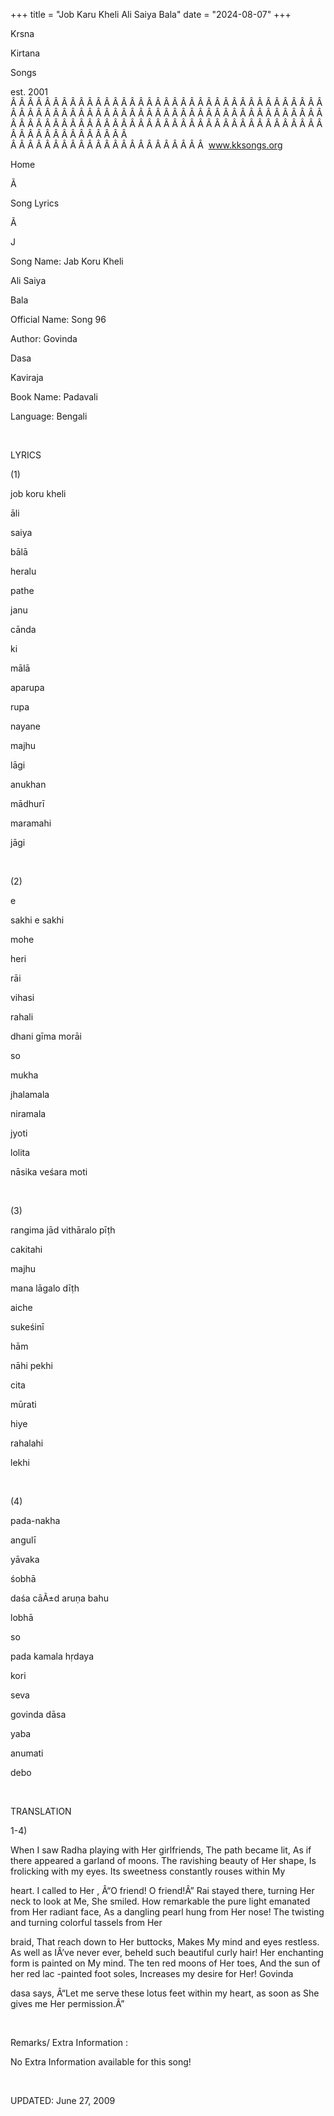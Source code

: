 +++ 
title = "Job Karu Kheli Ali Saiya Bala"
date = "2024-08-07"
+++

Krsna
 
Kirtana
 
Songs

est. 2001
Â Â Â Â Â Â Â Â Â Â Â Â Â Â Â Â Â Â Â Â Â Â Â Â Â Â Â Â Â Â Â Â Â Â Â Â Â Â Â Â Â Â Â Â Â Â Â Â Â Â Â Â Â Â Â Â Â Â Â Â Â Â Â Â Â Â Â Â Â Â Â Â Â Â Â Â Â Â Â Â Â Â Â Â Â Â Â Â Â Â Â Â Â Â Â Â Â Â Â Â Â Â Â Â Â Â Â Â Â Â Â Â Â Â Â Â Â Â Â Â Â Â Â Â Â  
Â Â Â Â Â Â Â Â Â Â Â Â Â Â Â Â Â Â Â Â Â Â Â  
www.kksongs.org








Home


Ã 
 
Song Lyrics
 
Ã 
 
J


Song Name: Jab Koru 
Kheli

Ali 
Saiya
 
Bala


Official Name: Song 96


Author: 
Govinda
 
Dasa
 
Kaviraja


Book Name: 
Padavali


Language: 
Bengali


 


LYRICS


(1)


job
 koru 
kheli
 
āli
 
saiya
 
bālā


heralu
 
pathe
 
janu
 
cānda


ki
 
mālā


aparupa
 
rupa
 
nayane
 
majhu


lāgi


anukhan
 
mādhurī
 
maramahi

jāgi


 


(2)


e
 
sakhi
 e 
sakhi
 
mohe
 
heri


rāi


vihasi
 
rahali
 
dhani
 gīma morāi


so
 
mukha
 
jhalamala


niramala
 
jyoti


lolita
 
nāsika
 veśara 
moti


 


(3)


rangima
 jād
vithāralo pīṭh


cakitahi
 
majhu
 
mana
 lāgalo
dīṭh


aiche
 
sukeśinī
 
hām

nāhi 
pekhi


cita
 
mūrati
 
hiye
 
rahalahi
 
lekhi


 


(4)


pada-nakha
 
angulī
 
yāvaka

śobhā


daśa
 cāÃ±d aruṇa 
bahu


lobhā


so
 
pada
 kamala 
hṛdaya
 
kori
 
seva


govinda
 dāsa

yaba
 
anumati
 
debo


 


TRANSLATION


1-4)

When
 I saw 
Radha
 playing
with Her girlfriends, The path became lit, As if there appeared a garland of
moons. The ravishing beauty of 
Her
 shape, Is frolicking
with my eyes. Its sweetness constantly rouses within 
My

heart. I called to 
Her
, Â“O friend! O friend!Â” 
Rai
 stayed there, turning 
Her
 neck
to look at Me, She smiled. How remarkable the pure light emanated from 
Her
 radiant face, As a dangling pearl hung from Her nose!
The twisting and turning colorful tassels from 
Her

braid, That reach down to Her buttocks, Makes My mind and eyes restless. As
well as 
IÂ’ve
 never ever, beheld such beautiful curly
hair! Her enchanting form is painted on 
My
 mind. The
ten red moons of 
Her
 toes, And the sun of her red 
lac
-painted foot soles, Increases my desire for Her! 
Govinda
 
dasa
 says, Â“Let me serve
these lotus feet within my heart, as soon as 
She
 gives
me Her permission.Â”


 


Remarks/ Extra Information
: 


No
Extra Information available for this song!


 


UPDATED:
 June 27, 2009